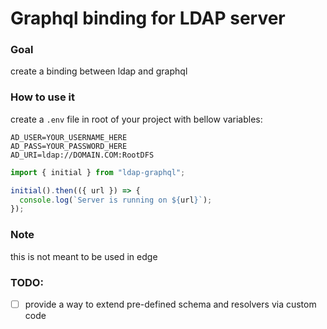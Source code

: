 # Graphql binding for LDAP server

### Goal

create a binding between ldap and graphql

### How to use it

create a `.env` file in root of your project with bellow variables:

```
AD_USER=YOUR_USERNAME_HERE
AD_PASS=YOUR_PASSWORD_HERE
AD_URI=ldap://DOMAIN.COM:RootDFS
```

```ts
import { initial } from "ldap-graphql";

initial().then(({ url }) => {
  console.log(`Server is running on ${url}`);
});
```

### Note

this is not meant to be used in edge

### TODO:

- [ ] provide a way to extend pre-defined schema and resolvers via custom code
